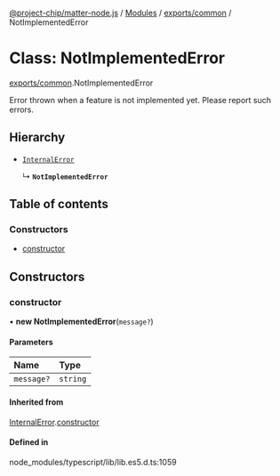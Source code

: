 [@project-chip/matter-node.js](../README.md) / [Modules](../modules.md) / [exports/common](../modules/exports_common.md) / NotImplementedError

# Class: NotImplementedError

[exports/common](../modules/exports_common.md).NotImplementedError

Error thrown when a feature is not implemented yet. Please report such errors.

## Hierarchy

- [`InternalError`](exports_common.InternalError.md)

  ↳ **`NotImplementedError`**

## Table of contents

### Constructors

- [constructor](exports_common.NotImplementedError.md#constructor)

## Constructors

### constructor

• **new NotImplementedError**(`message?`)

#### Parameters

| Name | Type |
| :------ | :------ |
| `message?` | `string` |

#### Inherited from

[InternalError](exports_common.InternalError.md).[constructor](exports_common.InternalError.md#constructor)

#### Defined in

node_modules/typescript/lib/lib.es5.d.ts:1059
